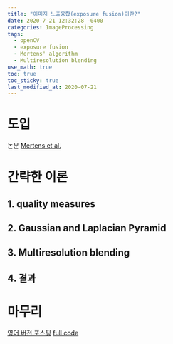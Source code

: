 ```yaml
---
title: "이미지 노출융합(exposure fusion)이란?"
date: 2020-7-21 12:32:28 -0400
categories: ImageProcessing
tags:
  - openCV 
  - exposure fusion
  - Mertens' algorithm
  - Multiresolution blending
use_math: true
toc: true
toc_sticky: true
last_modified_at: 2020-07-21
---
```



# 도입

논문 
[Mertens et al.](https://onlinelibrary.wiley.com/doi/abs/10.1111/j.1467-8659.2008.01171.x)


# 간략한 이론

## 1. quality measures 

## 2. Gaussian and Laplacian Pyramid

## 3. Multiresolution blending 

## 4. 결과 

# 마무리 
  
  [영어 버전 포스팅](https://gimoonnam.github.io/imageprocessing/MertensFusion/)
  [full code](https://github.com/gimoonnam/ImageProcessing/blob/master/Mertens_algorithm/mergeMertens_fromScratches.ipynb)
  



